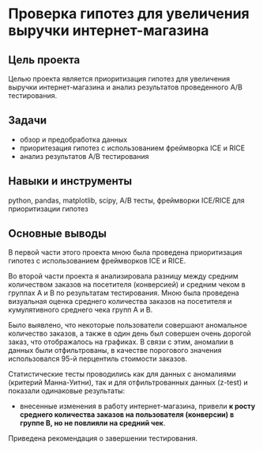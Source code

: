 # Проверка гипотез для увеличения выручки интернет-магазина
## Цель проекта
Целью проекта является приоритизация гипотез для увеличения выручки интернет-магазина и анализ результатов проведенного А/В тестирования. 
## Задачи
* обзор и предобработка данных
* приоритезация гипотез с использованием фреймворка ICE и RICE
* анализ результатов А/В тестирования
## Навыки и инструменты
python, pandas, matplotlib, scipy, A/B тесты, фреймворки ICE/RICE для приоритизации гипотез 
## Основные выводы
В первой части этого проекта мною была проведена приоритизация гипотез с использованием фреймворков ICE и RICE.

Во второй части проекта я анализировала разницу между средним количеством заказов на посетителя (конверсией) и средним чеком в группах А и В по результатам тестирования. Мною была проведена визуальная оценка среднего количества заказов на посетителя и кумулятивного среднего чека групп А и В.

Было выявлено, что некоторые пользователи совершают аномальное количество заказов, а также в один день был совершен очень дорогой заказ, что отображалось на графиках. В связи с этим, аномалии в данных были отфильтрованы, в качестве порогового значения использовался 95-й перцентиль стоимости заказов. 

Статистические тесты проводились как для данных с аномалиями (критерий Манна-Уитни), так и для отфильтрованных данных (z-test) и показали одинаковые результаты:
* внесенные изменения в работу интернет-магазина, привели **к росту среднего количества заказов на пользователя (конверсии) в группе В, но не повлияли на средний чек**.

Приведена рекомендация о завершении тестирования.
